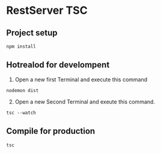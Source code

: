 # RestServer TSC

## Project setup

```
npm install
```

## Hotrealod for develompent

1. Open a new first Terminal and execute this command
```
nodemon dist
```

2. Open a new Second Terminal and exeute this command.

```
tsc --watch
```

## Compile for production
```
tsc
```
